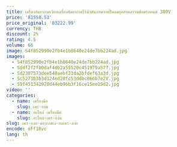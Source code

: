 ```yaml
---
title: เครื่องอัดอากาศเงียบเครื่องอัดอากาศไร้น้ํามันภาพวาดปั๊มลมอุตสาหกรรมซ่อมรถยนต์ 380V
price: '81558.53'
price_original: '83222.99'
currency: THB
discount: 2%
rating: 4.5
volume: 66
image: S4f852990e2fb4e1b8640e24de7bb224ad.jpg
images:
  - S4f852990e2fb4e1b8640e24de7bb224ad.jpg
  - Sddf2f2fb0daf4db2a55520c451979a577.jpg
  - Sd2307573dee548aebf21da2bfdef63a3d.jpg
  - Sc5271b3b3d124ed28fc53ddbc066b7e2V.jpg
  - S9f451342978d44eb96b3f16ce15ee29d2.jpg
video: ''
categories:
  - name: เครื่องมือ
    slug: เคร-องม
  - name: อะไหล่ เครื่องมือ
    slug: อะไหล-เคร-องม
slug: เคร-องอ-ดอากาศเง-ยบเคร-องอ
encode: oFf1Rvc
lang: th
---
```

  